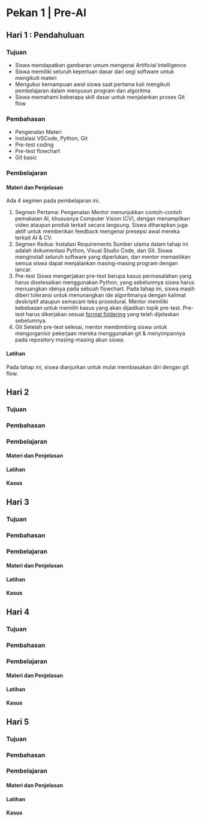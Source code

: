 # Pekan 1 | Pre-AI

## Hari 1 : Pendahuluan
### Tujuan
- Siswa mendapatkan gambaran umum mengenai Artificial Intelligence
- Siswa memiliki seluruh keperluan dasar dari segi software untuk mengikuti materi
- Mengukur kemampuan awal siswa saat pertama kali mengikuti pembelajaran dalam menyusun program dan algoritma
- Siswa memahami beberapa skill dasar untuk menjalankan proses Git flow
### Pembahasan
- Pengenalan Materi
- Instalasi VSCode, Python, Git
- Pre-test coding
- Pre-test flowchart 
- Git basic
### Pembelajaran
#### Materi dan Penjelasan
Ada 4 segmen pada pembelajaran ini.
1. Segmen Pertama: Pengenalan
Mentor menunjukkan contoh-contoh pemakaian AI, khususnya Computer Vision (CV), dengan menampilkan video ataupun produk terkait secara langsung. Siswa diharapkan juga aktif untuk memberikan feedback mengenai presepsi awal mereka terkait AI & CV.
2. Segmen Kedua: Instalasi Requirements
Sumber utama dalam tahap ini adalah dokumentasi Python, Visual Studio Code, dan Git. Siswa menginstall seluruh software yang diperlukan, dan mentor memastikan semua siswa dapat menjalankan masing-masing program dengan lancar.
3. Pre-test
Siswa mengerjakan pre-test berupa kasus permasalahan yang harus diselesaikan menggunakan Python, yang sebelumnya siswa harus menuangkan idenya pada sebuah flowchart. Pada tahap ini, siswa masih diberi toleransi untuk menunangkan ide algoritmanya dengan kalimat deskriptif ataupun semacam teks prosedural. Mentor memiliki kebebasan untuk memilih kasus yang akan dijadikan topik pre-test. Pre-test harus dikerjakan sesuai [format foldering](https://github.com/syauqibilfaqih/sma-praxis-ai/blob/main/README.md#aktivitas-harian) yang telah dijelaskan sebelumnya.
4. Git
Setelah pre-test selesai, mentor membimbing siswa untuk mengorganisir pekerjaan mereka menggunakan git & menyimpannya pada repository masing-masing akun siswa.
#### Latihan
Pada tahap ini, siswa dianjurkan untuk mulai membiasakan diri dengan git flow.



## Hari 2
### Tujuan
### Pembahasan
### Pembelajaran
#### Materi dan Penjelasan
#### Latihan
#### Kasus

## Hari 3 
### Tujuan
### Pembahasan
### Pembelajaran
#### Materi dan Penjelasan
#### Latihan
#### Kasus

## Hari 4
### Tujuan
### Pembahasan
### Pembelajaran
#### Materi dan Penjelasan
#### Latihan
#### Kasus

## Hari 5
### Tujuan
### Pembahasan
### Pembelajaran
#### Materi dan Penjelasan
#### Latihan
#### Kasus